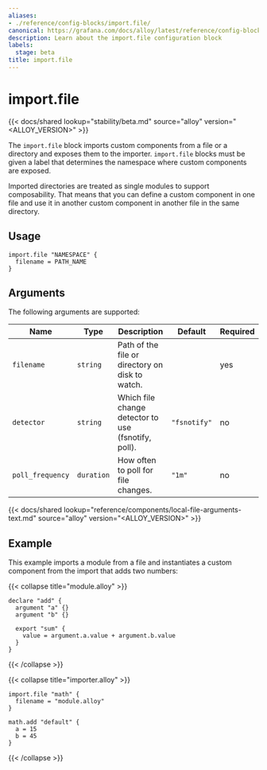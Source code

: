 ```yaml
---
aliases:
- ./reference/config-blocks/import.file/
canonical: https://grafana.com/docs/alloy/latest/reference/config-blocks/import.file/
description: Learn about the import.file configuration block
labels:
  stage: beta
title: import.file
---
```


# import.file

{{< docs/shared lookup="stability/beta.md" source="alloy" version="<ALLOY_VERSION>" >}}

The `import.file` block imports custom components from a file or a directory and exposes them to the importer.
`import.file` blocks must be given a label that determines the namespace where custom components are exposed.

Imported directories are treated as single modules to support composability.
That means that you can define a custom component in one file and use it in another custom component in another file
in the same directory.

## Usage

```river
import.file "NAMESPACE" {
  filename = PATH_NAME
}
```

## Arguments

The following arguments are supported:

| Name             | Type       | Description                                         | Default      | Required |
| ---------------- | ---------- | --------------------------------------------------- | ------------ | -------- |
| `filename`       | `string`   | Path of the file or directory on disk to watch.     |              | yes      |
| `detector`       | `string`   | Which file change detector to use (fsnotify, poll). | `"fsnotify"` | no       |
| `poll_frequency` | `duration` | How often to poll for file changes.                 | `"1m"`       | no       |

{{< docs/shared lookup="reference/components/local-file-arguments-text.md" source="alloy" version="<ALLOY_VERSION>" >}}

## Example

This example imports a module from a file and instantiates a custom component from the import that adds two numbers:

{{< collapse title="module.alloy" >}}

```river
declare "add" {
  argument "a" {}
  argument "b" {}

  export "sum" {
    value = argument.a.value + argument.b.value
  }
}
```

{{< /collapse >}}

{{< collapse title="importer.alloy" >}}

```river
import.file "math" {
  filename = "module.alloy"
}

math.add "default" {
  a = 15
  b = 45
}
```

{{< /collapse >}}
